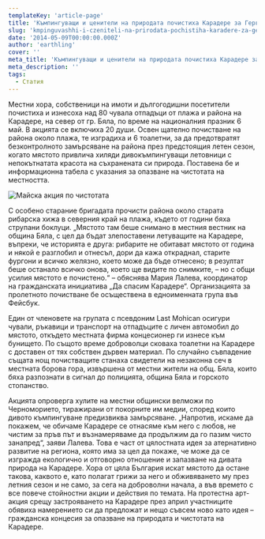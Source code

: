 ```yaml
---
templateKey: 'article-page'
title: 'Къмпингуващи и ценители на природата почистиха Карадере за Гергьовден'
slug: 'kmpinguvashhi-i-czeniteli-na-prirodata-pochistiha-karadere-za-gergovden'
date: '2014-05-09T00:00:00.000Z'
author: 'earthling'
cover: ''
meta_title: 'Къмпингуващи и ценители на природата почистиха Карадере за Гергьовден'
meta_description: ''
tags:
  - Статия
---
```


Местни хора, собственици на имоти и дългогодишни посетители почистиха и изнесоха над 80 чувала отпадъци от плажа и района на Карадере, на север от гр. Бяла, по време на националния празник 6 май. В акцията се включиха 20 души. Освен щателно почистване на района около плажа, те изградиха и 6 тоалетни, за да предотвратят безконтролното замърсяване на района през предстоящия летен сезон, когато мястото привлича хиляди дивокъмпингуващи летовници с непокътнатата красота на съхранената си природа. Поставена бе и информационна табела с указания за опазване на чистотата на местността.

![Майска акция по чистотата](http://karadere.info/sites/default/files/6май.jpg)

С особено старание бригадата прочисти района около старата рибарска хижа в северния край на плажа, където от години бяха струпани боклуци. „Мястото там беше снимано в местния вестник на община Бяла, с цел да бъдат злепоставени летуващите на Карадере, въпреки, че историята е друга: рибарите не обитават мястото от година и някой е разглобил и отнесъл, дори да кажа откраднал, старите фургони и всичко желязно, което може да бъде отнесено; в резултат беше останало всичко онова, което ще видите по снимките, – но с общи усилия мястото е почистено.“ – обяснява Мария Лалева, координатор на гражданската инициатива „Да спасим Карадере“. Организацията за пролетното почистване бе осъществена в едноименната група във Фейсбук.

Един от членовете на групата с псевдоним Last Mohican осигури чували, ръкавици и транспорт на отпадъците с личен автомобил до мястото, откъдето местната фирма концесионер ги изнесе към бунището. По същото време доброволци сковаха тоалетни на Карадере с доставен от тях собствен дървен материал. По случайно съвпадение същата нощ почистващите станаха свидетели на незаконна сеч в местната борова гора, извършена от местни жители на общ. Бяла, които бяха разпознати в сигнал до полицията, община Бяла и горското стопанство.

Акцията опроверга хулите на местни общински велможи по Черноморието, тиражирани от покорните им медии, според които дивото къмпингуване предизвиква замърсяване. „Напротив, искаме да покажем, че обичаме Карадере се отнасяме към него с любов, не чистим за пръв път и възнамеряваме да продължим да го пазим чисто занапред“, заяви Лалева. Това е част от цялостната идея за атернативно развитие на региона, която има за цел да покаже, че може да се изгражда екологично и отговорно отношение и запазване на дивата природа на Карадере. Хора от цяла България искат мястото да остане такова, каквото е, като полагат грижи за него и обживяването му през летния сезон и не само, за сега на доброволни начала, а във времето с все повече стойностни акции и действия по темата. На протестна арт-акция срещу застрояването на Карадере през април участниците обявиха намерението си да предложат и нещо съвсем ново като идея – гражданска концесия за опазване на природата и чистотата на Карадере.
